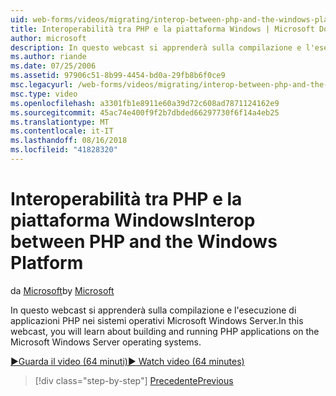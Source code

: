 ```yaml
---
uid: web-forms/videos/migrating/interop-between-php-and-the-windows-platform
title: Interoperabilità tra PHP e la piattaforma Windows | Microsoft Docs
author: microsoft
description: In questo webcast si apprenderà sulla compilazione e l'esecuzione di applicazioni PHP nei sistemi operativi Microsoft Windows Server.
ms.author: riande
ms.date: 07/25/2006
ms.assetid: 97906c51-8b99-4454-bd0a-29fb8b6f0ce9
msc.legacyurl: /web-forms/videos/migrating/interop-between-php-and-the-windows-platform
msc.type: video
ms.openlocfilehash: a3301fb1e8911e60a39d72c608ad7871124162e9
ms.sourcegitcommit: 45ac74e400f9f2b7dbded66297730f6f14a4eb25
ms.translationtype: MT
ms.contentlocale: it-IT
ms.lasthandoff: 08/16/2018
ms.locfileid: "41828320"
---
```

<a name="interop-between-php-and-the-windows-platform"></a><span data-ttu-id="5bd08-103">Interoperabilità tra PHP e la piattaforma Windows</span><span class="sxs-lookup"><span data-stu-id="5bd08-103">Interop between PHP and the Windows Platform</span></span>
====================
<span data-ttu-id="5bd08-104">da [Microsoft](https://github.com/microsoft)</span><span class="sxs-lookup"><span data-stu-id="5bd08-104">by [Microsoft](https://github.com/microsoft)</span></span>

<span data-ttu-id="5bd08-105">In questo webcast si apprenderà sulla compilazione e l'esecuzione di applicazioni PHP nei sistemi operativi Microsoft Windows Server.</span><span class="sxs-lookup"><span data-stu-id="5bd08-105">In this webcast, you will learn about building and running PHP applications on the Microsoft Windows Server operating systems.</span></span>

[<span data-ttu-id="5bd08-106">&#9654;Guarda il video (64 minuti)</span><span class="sxs-lookup"><span data-stu-id="5bd08-106">&#9654; Watch video (64 minutes)</span></span>](https://channel9.msdn.com/Blogs/ASP-NET-Site-Videos/interop-between-php-and-the-windows-platform)

> [!div class="step-by-step"]
> [<span data-ttu-id="5bd08-107">Precedente</span><span class="sxs-lookup"><span data-stu-id="5bd08-107">Previous</span></span>](introduction-to-aspnet-for-coldfusion-developers-building-an-aspnet-application.md)
